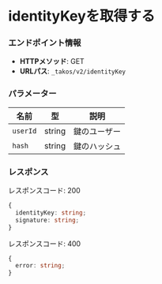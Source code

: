 # identityKeyを取得する

### エンドポイント情報

- **HTTPメソッド**: GET
- **URLパス**: `_takos/v2/identityKey`

### パラメーター

| 名前     | 型     | 説明         |
| -------- | ------ | ------------ |
| `userId` | string | 鍵のユーザー |
| `hash`   | string | 鍵のハッシュ |

### レスポンス

レスポンスコード: 200

```ts
{
  identityKey: string;
  signature: string;
}
```

レスポンスコード: 400

```ts
{
  error: string;
}
```
